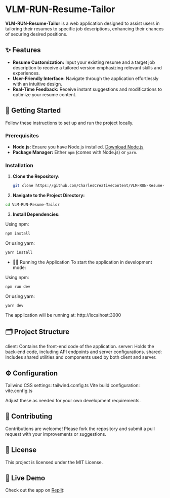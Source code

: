 # VLM-RUN-Resume-Tailor

**VLM-RUN-Resume-Tailor** is a web application designed to assist users in tailoring their resumes to specific job descriptions, enhancing their chances of securing desired positions.

## ✨ Features

- **Resume Customization:** Input your existing resume and a target job description to receive a tailored version emphasizing relevant skills and experiences.
- **User-Friendly Interface:** Navigate through the application effortlessly with an intuitive design.
- **Real-Time Feedback:** Receive instant suggestions and modifications to optimize your resume content.

## 🚀 Getting Started

Follow these instructions to set up and run the project locally.

### Prerequisites

- **Node.js:** Ensure you have Node.js installed. [Download Node.js](https://nodejs.org/)
- **Package Manager:** Either `npm` (comes with Node.js) or `yarn`.

### Installation

1. **Clone the Repository:**

   ```bash
   git clone https://github.com/CharlesCreativeContent/VLM-RUN-Resume-Tailor.git
   ```

2. **Navigate to the Project Directory:**

```bash
cd VLM-RUN-Resume-Tailor
```

3. **Install Dependencies:**

Using npm:

```bash
npm install
```
Or using yarn:

```bash
yarn install
```

- 🏃‍♂️ Running the Application
To start the application in development mode:

Using npm:

```bash
npm run dev
```

Or using yarn:

```bash
yarn dev
```

The application will be running at:
http://localhost:3000

## 🗂 Project Structure
client: Contains the front-end code of the application.
server: Holds the back-end code, including API endpoints and server configurations.
shared: Includes shared utilities and components used by both client and server.

## ⚙️ Configuration
Tailwind CSS settings: tailwind.config.ts
Vite build configuration: vite.config.ts

Adjust these as needed for your own development requirements.

## 🤝 Contributing
Contributions are welcome!
Please fork the repository and submit a pull request with your improvements or suggestions.

## 📄 License
This project is licensed under the MIT License.

## 🔗 Live Demo
Check out the app on [Replit](https://replit.com/@CharlesCreative/ResumeAiTailor):







